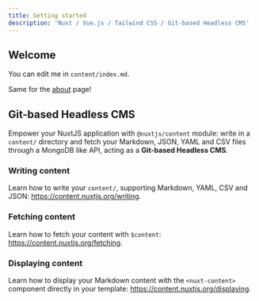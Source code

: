 ```yaml
---
title: Getting started
description: 'Nuxt / Vue.js / Tailwind CSS / Git-based Headless CMS'
---
```


## Welcome

You can edit me in <code>content/index.md</code>.

Same for the [about](/about) page!

## Git-based Headless CMS

Empower your NuxtJS application with `@nuxtjs/content` module: write in a `content/` directory and fetch your Markdown, JSON, YAML and CSV files through a MongoDB like API, acting as a **Git-based Headless CMS**.

### Writing content

Learn how to write your `content/`, supporting Markdown, YAML, CSV and JSON: https://content.nuxtjs.org/writing.

### Fetching content

Learn how to fetch your content with `$content`: https://content.nuxtjs.org/fetching.

### Displaying content

Learn how to display your Markdown content with the `<nuxt-content>` component directly in your template: https://content.nuxtjs.org/displaying.
